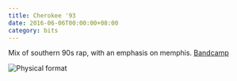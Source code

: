 ```yaml
---
title: Cherokee '93
date: 2016-06-06T00:00:00+08:00
category: bits
---
```


Mix of southern 90s rap, with an emphasis on memphis.
[Bandcamp](https://rmtapes.bandcamp.com/album/cherokee-93-extended)

![Physical format](https://f4.bcbits.com/img/0007597003_10.jpg)